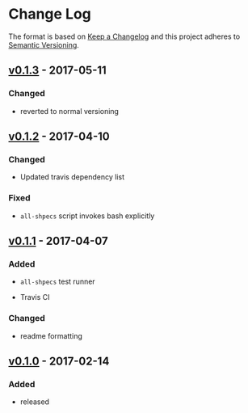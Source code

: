 Change Log
==========

The format is based on [Keep a Changelog] and this project adheres to
[Semantic Versioning].

[v0.1.3] - 2017-05-11
---------------------

### Changed

-   reverted to normal versioning

[v0.1.2] - 2017-04-10
---------------------

### Changed

-   Updated travis dependency list

### Fixed

-   `all-shpecs` script invokes bash explicitly

[v0.1.1] - 2017-04-07
---------------------

### Added

-   `all-shpecs` test runner

-   Travis CI

### Changed

-   readme formatting

[v0.1.0] - 2017-02-14
---------------------

### Added

-   released

  [Keep a Changelog]: http://keepachangelog.com/
  [Semantic Versioning]: http://semver.org/
  [v0.1.3]: https://github.com/binaryphile/nano/compare/v0.1.2...v0.1.3
  [v0.1.2]: https://github.com/binaryphile/nano/compare/v0.1.1...v0.1.2
  [v0.1.1]: https://github.com/binaryphile/nano/compare/v0.1.0...v0.1.1
  [v0.1.0]: https://github.com/binaryphile/nano/tree/v0.1.0
